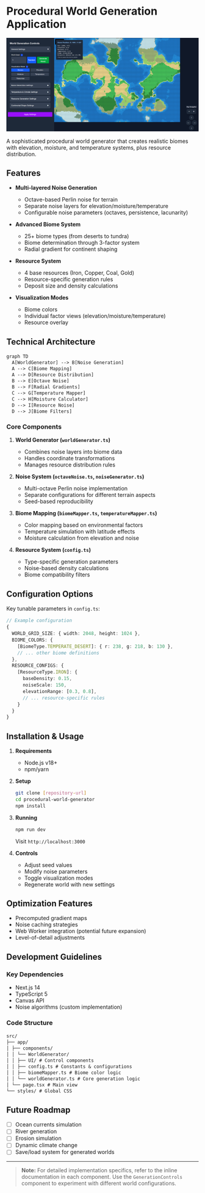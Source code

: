 # Procedural World Generation Application

![World Generation Demo](public/image.png)<!-- Suggest adding a screenshot later -->

A sophisticated procedural world generator that creates realistic biomes with elevation, moisture, and temperature systems, plus resource distribution.

## Features

- **Multi-layered Noise Generation**
  - Octave-based Perlin noise for terrain
  - Separate noise layers for elevation/moisture/temperature
  - Configurable noise parameters (octaves, persistence, lacunarity)
- **Advanced Biome System**

  - 25+ biome types (from deserts to tundra)
  - Biome determination through 3-factor system
  - Radial gradient for continent shaping

- **Resource System**

  - 4 base resources (Iron, Copper, Coal, Gold)
  - Resource-specific generation rules
  - Deposit size and density calculations

- **Visualization Modes**
  - Biome colors
  - Individual factor views (elevation/moisture/temperature)
  - Resource overlay

## Technical Architecture

```mermaid
graph TD
  A[WorldGenerator] --> B[Noise Generation]
  A --> C[Biome Mapping]
  A --> D[Resource Distribution]
  B --> E[Octave Noise]
  B --> F[Radial Gradients]
  C --> G[Temperature Mapper]
  C --> H[Moisture Calculator]
  D --> I[Resource Noise]
  D --> J[Biome Filters]
```

### Core Components

1. **World Generator (`worldGenerator.ts`)**

   - Combines noise layers into biome data
   - Handles coordinate transformations
   - Manages resource distribution rules

2. **Noise System (`octaveNoise.ts`, `noiseGenerator.ts`)**

   - Multi-octave Perlin noise implementation
   - Separate configurations for different terrain aspects
   - Seed-based reproducibility

3. **Biome Mapping (`biomeMapper.ts`, `temperatureMapper.ts`)**

   - Color mapping based on environmental factors
   - Temperature simulation with latitude effects
   - Moisture calculation from elevation and noise

4. **Resource System (`config.ts`)**
   - Type-specific generation parameters
   - Noise-based density calculations
   - Biome compatibility filters

## Configuration Options

Key tunable parameters in `config.ts`:

```typescript
// Example configuration
{
  WORLD_GRID_SIZE: { width: 2048, height: 1024 },
  BIOME_COLORS: {
    [BiomeType.TEMPERATE_DESERT]: { r: 238, g: 218, b: 130 },
    // ... other biome definitions
  },
  RESOURCE_CONFIGS: {
    [ResourceType.IRON]: {
      baseDensity: 0.15,
      noiseScale: 150,
      elevationRange: [0.3, 0.8],
      // ... resource-specific rules
    }
  }
}
```

## Installation & Usage

1. **Requirements**

   - Node.js v18+
   - npm/yarn

2. **Setup**

   ```bash
   git clone [repository-url]
   cd procedural-world-generator
   npm install
   ```

3. **Running**

   ```bash
   npm run dev
   ```

   Visit `http://localhost:3000`

4. **Controls**
   - Adjust seed values
   - Modify noise parameters
   - Toggle visualization modes
   - Regenerate world with new settings

## Optimization Features

- Precomputed gradient maps
- Noise caching strategies
- Web Worker integration (potential future expansion)
- Level-of-detail adjustments

## Development Guidelines

### Key Dependencies

- Next.js 14
- TypeScript 5
- Canvas API
- Noise algorithms (custom implementation)

### Code Structure

```
src/
├── app/
│ ├── components/
│ │ └── WorldGenerator/
│ │ ├── UI/ # Control components
│ │ ├── config.ts # Constants & configurations
│ │ ├── biomeMapper.ts # Biome color logic
│ │ └── worldGenerator.ts # Core generation logic
│ └── page.tsx # Main view
└── styles/ # Global CSS
```

## Future Roadmap

- [ ] Ocean currents simulation
- [ ] River generation
- [ ] Erosion simulation
- [ ] Dynamic climate change
- [ ] Save/load system for generated worlds

---

> **Note:** For detailed implementation specifics, refer to the inline documentation in each component. Use the `GenerationControls` component to experiment with different world configurations.
